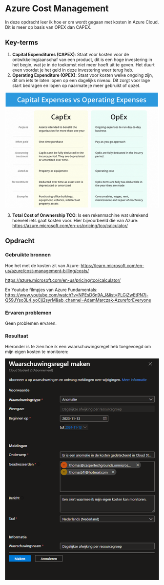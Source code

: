 # Azure Cost Management
In deze opdracht leer ik hoe er om wordt gegaan met kosten in Azure Cloud. Dit is meer op basis van OPEX dan CAPEX.

## Key-terms
1. **Capital Expenditures (CAPEX)**: Staat voor kosten voor de ontwikkeling/aanschaf van een product, dit is een hoge investering in het begin, wat je in de toekomst niet meer hoeft uit te geven. Het duurt even voordat je het geld in deze investering weer terug heb. 
2. **Operating Expenditure (OPEX)**: Staat voor kosten welke ongoing zijn, dit om iets te laten lopen op een dagelijks niveau. Dit zorgt voor lage start bedragen en lopen op naarmate je meer gebruikt of opzet. 

![Alt text](screenshots/1574170584104.png)

3. **Total Cost of Onwnership TCO**: Is een rekenmachine wat uitrekend hoeveel iets gaat kosten voor. Hier bijvoorbeeld die van Azure: https://azure.microsoft.com/en-us/pricing/tco/calculator/ 

## Opdracht
### Gebruikte bronnen
Hoe het met de kosten zit van Azure: https://learn.microsoft.com/en-us/azure/cost-management-billing/costs/

https://azure.microsoft.com/en-us/pricing/tco/calculator/

En Youtube filmpjes van Azure Fundamentals: https://www.youtube.com/watch?v=NPEsD6n9A_I&list=PLGjZwEtPN7j-Q59JYso3L4_yoCjj2syrM&ab_channel=AdamMarczak-AzureforEveryone

### Ervaren problemen
Geen problemen ervaren. 

### Resultaat
Hieronder is te zien hoe ik een waarschuwingsregel heb toegevoegd om mijn eigen kosten te monitoren:

![Alt text](<Screenshots/Screenshot 2023-11-13 114527.png>)




